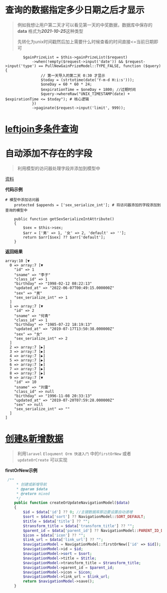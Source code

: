 #  查询的数据指定多少日期之后才显示

> 例如我想让用户第二天才可以看见第一天的中奖数据，数据库中保存的**data** 格式为***2021-10-25***这种类型
>
> 先转化为unix时间戳然后加上需要什么时候查看的时间直接<=当前日期即可

```shell
        $gainPrizeList = $this->gainPrizeList($request)
            ->when(!empty($request->input('date')) && $request->input('type') == PullNewGainPrizeModel::TYPE_FALSE, function ($query) {
                // 第一天导入的第二天 0:30 才显示
                $today = (strtotime(date('Y-m-d H:i:s')));
                $oneDay = 60 * 60 * 24;
                $expirationTime = $oneDay + 1800; //过期时间
                $query->whereRaw("UNIX_TIMESTAMP(date) + $expirationTime <= $today"); # 核心逻辑
            })
            ->paginate($request->input('limit', 999));
```

# [leftjoin多条件查询](https://www.jianshu.com/p/ed5af6051059)



# 自动添加不存在的字段

> 利用模型的访问器处理字段并添加到模型中

[资料](https://learnku.com/docs/laravel/8.x/eloquent-mutators/9409#defining-an-accessor)

**代码示例**

```shell
# 模型中添加访问器
    protected $appends = ['sex_serialize_int']; # 将访问器添加的字段添加到查询的模型中

    public function getSexSerializeIntAttribute()
    {
        $sex = $this->sex;
        $arr = ['男' => 1, '女' => 2, 'default' => ''];
        return $arr[$sex] ?? $arr['default'];
    }
```



**返回结果**

```shell
array:10 [▼
  0 => array:7 [▼
    "id" => 1
    "sname" => "李子"
    "class_id" => 1
    "birthday" => "1998-02-12 08:22:13"
    "updated_at" => "2022-06-07T00:49:15.000000Z"
    "sex" => "男"
    "sex_serialize_int" => 1
  ]
  1 => array:7 [▼
    "id" => 2
    "sname" => "何青"
    "class_id" => 1
    "birthday" => "1985-07-22 18:19:13"
    "updated_at" => "2019-07-17T13:50:38.000000Z"
    "sex" => "女"
    "sex_serialize_int" => 2
  ]
  2 => array:7 [▶]
  3 => array:7 [▶]
  4 => array:7 [▶]
  5 => array:7 [▶]
  6 => array:7 [▶]
  7 => array:7 [▶]
  8 => array:7 [▶]
  9 => array:7 [▼
    "id" => 10
    "sname" => "刘雷"
    "class_id" => null
    "birthday" => "1996-11-08 20:33:13"
    "updated_at" => "2019-07-20T07:59:28.000000Z"
    "sex" => null
    "sex_serialize_int" => ""
  ]
]
```

#  [创建&新增数据](https://learnku.com/docs/laravel/8.x/eloquent/9406)

> 利用`laravel`  `Eloqument Orm 快速入门` 中的`firstOrNew`  或者 ``updateOrCreate``  可以实现

**firstOrNew示例**

```php
 /**
     * 创建或新增导航
     * @param $data
     * @return mixed
     */
    public function createOrUpdateNavigationModel($data)
    {
        $id = $data['id'] ?? 0; //主键数据库那边要设置自动递增
        $sort = $data['sort'] ?? NavigationModel::SORT_DEFAULT;
        $title = $data['title'] ?? "";
        $transform_title = $data['transform_title'] ?? "";
        $parent_id = $data['parent_id'] ?? NavigationModel::PARENT_ID_DEFAULT;
        $icon = $data['icon'] ?? "";
        $link_url = $data['link_url'] ?? "";
        $navigationModel = NavigationModel::firstOrNew(['id' => $id]);
        $navigationModel->id = $id;
        $navigationModel->sort = $sort;
        $navigationModel->title = $title;
        $navigationModel->transform_title = $transform_title;
        $navigationModel->parent_id = $parent_id;
        $navigationModel->icon = $icon;
        $navigationModel->link_url = $link_url;
        return $navigationModel->save();
    }
```

